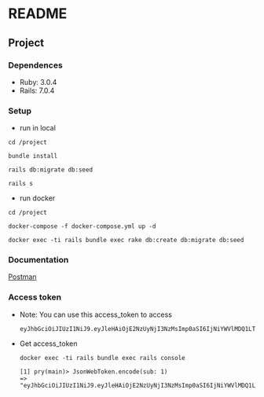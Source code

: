 # README

## Project
### Dependences
- Ruby: 3.0.4
- Rails: 7.0.4

### Setup
- run in local

```
cd /project

bundle install

rails db:migrate db:seed

rails s
```

- run docker

```
cd /project

docker-compose -f docker-compose.yml up -d

docker exec -ti rails bundle exec rake db:create db:migrate db:seed
```

### Documentation
[Postman](https://documenter.getpostman.com/view/3235454/2s8Z711CQs)


### Access token

- Note: You can use this access_token to access 

    ```
    eyJhbGciOiJIUzI1NiJ9.eyJleHAiOjE2NzUyNjI3NzMsImp0aSI6IjNiYWVlMDQ1LTQyMWItNDAyOS1iOWYxLWE1Zjk3ZTMxZDE0MiIsInN1YiI6MX0.La8nhxnzuQdzTYPDqSywPpZAUKygBKx4znAyJyu9giM
    ```

- Get access_token

    ```
    docker exec -ti rails bundle exec rails console
    ```

    ```
    [1] pry(main)> JsonWebToken.encode(sub: 1)
    => "eyJhbGciOiJIUzI1NiJ9.eyJleHAiOjE2NzUyNjI3NzMsImp0aSI6IjNiYWVlMDQ1LTQyMWItNDAyOS1iOWYxLWE1Zjk3ZTMxZDE0MiIsInN1YiI6MX0.La8nhxnzuQdzTYPDqSywPpZAUKygBKx4znAyJyu9giM"

    ```